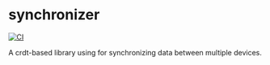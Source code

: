 # **synchronizer**

[![CI](https://github.com/JasonkayZK/synchronizer/workflows/CI/badge.svg)](https://github.com/JasonkayZK/synchronizer/actions)

A crdt-based library using for synchronizing data between multiple devices.
